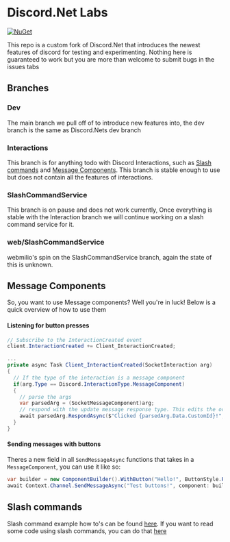 # Discord.Net Labs
[![NuGet](https://img.shields.io/nuget/vpre/Discord.Net.Labs.svg?maxAge=2592000?style=plastic)](https://www.nuget.org/packages/Discord.Net.Labs)

This repo is a custom fork of Discord.Net that introduces the newest features of discord for testing and experimenting. Nothing here is guaranteed to work but you are more than welcome to submit bugs in the issues tabs

## Branches
### Dev
The main branch we pull off of to introduce new features into, the dev branch is the same as Discord.Nets dev branch

### Interactions
This branch is for anything todo with Discord Interactions, such as [Slash commands](https://discord.com/developers/docs/interactions/slash-commands) and [Message Components](https://discord.com/developers/docs/interactions/message-components). This branch is stable enough to use but does not contain all the features of interactions. 

### SlashCommandService
This branch is on pause and does not work currently, Once everything is stable with the Interaction branch we will continue working on a slash command service for it.

### web/SlashCommandService
webmilio's spin on the SlashCommandService branch, again the state of this is unknown. 


## Message Components
So, you want to use Message components? Well you're in luck! Below is a quick overview of how to use them

#### Listening for button presses
```cs
// Subscribe to the InteractionCreated event
client.InteractionCreated += Client_InteractionCreated;

...
private async Task Client_InteractionCreated(SocketInteraction arg)
{
  // If the type of the interaction is a message component
  if(arg.Type == Discord.InteractionType.MessageComponent)
  {
    // parse the args 
    var parsedArg = (SocketMessageComponent)arg;
    // respond with the update message response type. This edits the original message if you have set AlwaysAcknowledgeInteractions to false.
    await parsedArg.RespondAsync($"Clicked {parsedArg.Data.CustomId}!", type: InteractionResponseType.UpdateMessage);
  }
}
```

#### Sending messages with buttons
Theres a new field in all `SendMessageAsync` functions that takes in a `MessageComponent`, you can use it like so:
```cs
var builder = new ComponentBuilder().WithButton("Hello!", ButtonStyle.Primary, customId: "id_1");
await Context.Channel.SendMessageAsync("Test buttons!", component: builder.Build());
```

## Slash commands
Slash command example how to's can be found [here](https://github.com/Discord-Net-Labs/Discord.Net-Labs/blob/Interactions/docs/guides/commands/application-commands.md). If you want to read some code using slash commands, you can do that [here](https://github.com/quinchs/SwissbotCore/blob/master/SwissbotCore/Handlers/AutoMod/Censor.cs)
